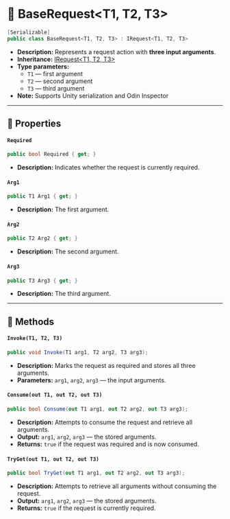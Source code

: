 # 🧩 BaseRequest&lt;T1, T2, T3&gt;

```csharp
[Serializable]
public class BaseRequest<T1, T2, T3> : IRequest<T1, T2, T3>
```

- **Description:** Represents a request action with <b>three input arguments</b>.
- **Inheritance:** [IRequest&lt;T1, T2, T3&gt;](IRequest%603.md)
- **Type parameters:**
    - `T1` — first argument
    - `T2` — second argument
    - `T3` — third argument
- **Note:** Supports Unity serialization and Odin Inspector

---

## 🔑 Properties

#### `Required`

```csharp
public bool Required { get; }
```

- **Description:** Indicates whether the request is currently required.

#### `Arg1`

```csharp
public T1 Arg1 { get; }
```

- **Description:** The first argument.

#### `Arg2`

```csharp
public T2 Arg2 { get; }
```

- **Description:** The second argument.

#### `Arg3`

```csharp
public T3 Arg3 { get; }
```

- **Description:** The third argument.

---

## 🏹 Methods

#### `Invoke(T1, T2, T3)`

```csharp
public void Invoke(T1 arg1, T2 arg2, T3 arg3);
```

- **Description:** Marks the request as required and stores all three arguments.
- **Parameters:** `arg1`, `arg2`, `arg3` — the input arguments.

#### `Consume(out T1, out T2, out T3)`

```csharp
public bool Consume(out T1 arg1, out T2 arg2, out T3 arg3);
```

- **Description:** Attempts to consume the request and retrieve all arguments.
- **Output:** `arg1`, `arg2`, `arg3` — the stored arguments.
- **Returns:** `true` if the request was required and is now consumed.

#### `TryGet(out T1, out T2, out T3)`

```csharp
public bool TryGet(out T1 arg1, out T2 arg2, out T3 arg3);
```

- **Description:** Attempts to retrieve all arguments without consuming the request.
- **Output:** `arg1`, `arg2`, `arg3` — the stored arguments.
- **Returns:** `true` if the request is currently required.